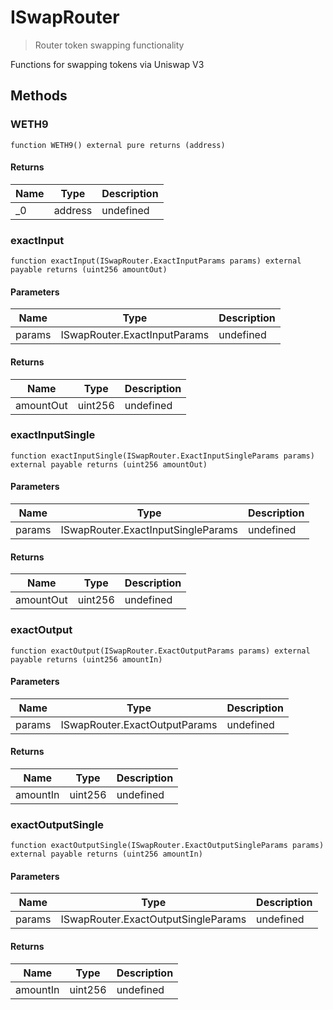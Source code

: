 # ISwapRouter



> Router token swapping functionality

Functions for swapping tokens via Uniswap V3



## Methods

### WETH9

```solidity
function WETH9() external pure returns (address)
```






#### Returns

| Name | Type | Description |
|---|---|---|
| _0 | address | undefined |

### exactInput

```solidity
function exactInput(ISwapRouter.ExactInputParams params) external payable returns (uint256 amountOut)
```





#### Parameters

| Name | Type | Description |
|---|---|---|
| params | ISwapRouter.ExactInputParams | undefined |

#### Returns

| Name | Type | Description |
|---|---|---|
| amountOut | uint256 | undefined |

### exactInputSingle

```solidity
function exactInputSingle(ISwapRouter.ExactInputSingleParams params) external payable returns (uint256 amountOut)
```





#### Parameters

| Name | Type | Description |
|---|---|---|
| params | ISwapRouter.ExactInputSingleParams | undefined |

#### Returns

| Name | Type | Description |
|---|---|---|
| amountOut | uint256 | undefined |

### exactOutput

```solidity
function exactOutput(ISwapRouter.ExactOutputParams params) external payable returns (uint256 amountIn)
```





#### Parameters

| Name | Type | Description |
|---|---|---|
| params | ISwapRouter.ExactOutputParams | undefined |

#### Returns

| Name | Type | Description |
|---|---|---|
| amountIn | uint256 | undefined |

### exactOutputSingle

```solidity
function exactOutputSingle(ISwapRouter.ExactOutputSingleParams params) external payable returns (uint256 amountIn)
```





#### Parameters

| Name | Type | Description |
|---|---|---|
| params | ISwapRouter.ExactOutputSingleParams | undefined |

#### Returns

| Name | Type | Description |
|---|---|---|
| amountIn | uint256 | undefined |




